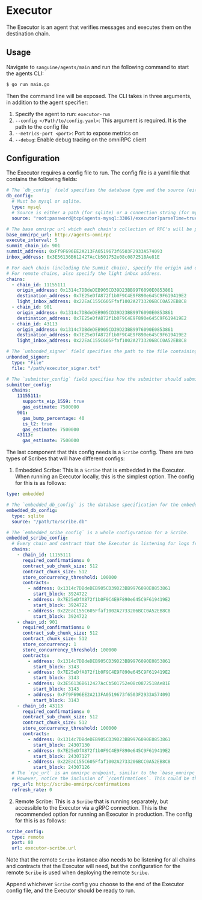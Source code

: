 # Executor

The Executor is an agent that verifies messages and executes them on the destination chain.

## Usage

Navigate to `sanguine/agents/main` and run the following command to start the agents CLI:

```bash
$ go run main.go
```
Then the command line will be exposed. The CLI takes in three arguments, in addition to the agent specifier:
1. Specify the agent to run: `executor-run`
2. `--config </Path/to/config.yaml>`: This argument is required. It is the path to the config file
3. `--metrics-port <port>`: Port to expose metrics on
4. `--debug`: Enable debug tracing on the omniRPC client

## Configuration

The Executor requires a config file to run. The config file is a yaml file that contains the following fields:

```yaml
# The `db_config` field specifies the database type and the source (either a path or a connection string).
db_config:
  # Must be mysql or sqlite.
  type: mysql
  # Source is either a path (for sqlite) or a connection string (for mysql).
  source: "root:password@tcp(agents-mysql:3306)/executor?parseTime=true"

# The base omnirpc url which each chain's collection of RPC's will be proxied through.
base_omnirpc_url: http://agents-omnirpc
execute_interval: 5
summit_chain_id: 901
summit_address: 0xFf9F696EE2A213FA0519673f6503F2933A574093
inbox_address: 0x3E56136B612427AcCb501752e08c0872518Ae81E

# For each chain (including the Summit chain), specify the origin and destination addresses.
# For remote chains, also specify the light inbox address.
chains:
  - chain_id: 11155111
    origin_address: 0x1314c7DBdeDEB905CD39D23BB9976090E0853861
    destination_address: 0x7E25eDfA872f1b0F9C4E9F890e645C9F619419E2
    light_inbox_address: 0x22EaC155C605Ffaf1002A2733206BCC0A52EB8C8
  - chain_id: 901
    origin_address: 0x1314c7DBdeDEB905CD39D23BB9976090E0853861
    destination_address: 0x7E25eDfA872f1b0F9C4E9F890e645C9F619419E2
  - chain_id: 43113
    origin_address: 0x1314c7DBdeDEB905CD39D23BB9976090E0853861
    destination_address: 0x7E25eDfA872f1b0F9C4E9F890e645C9F619419E2
    light_inbox_address: 0x22EaC155C605Ffaf1002A2733206BCC0A52EB8C8

# The `unbonded_signer` field specifies the path to the file containing the private key of the signer
unbonded_signer:
  type: "File"
  file: "/path/executor_signer.txt"

# The `submitter_config` field specifies how the submitter should submit messages to the chains.
submitter_config:
  chains:
    11155111:
      supports_eip_1559: true
      gas_estimate: 7500000
    901:
      gas_bump_percentage: 40
      is_l2: true
      gas_estimate: 7500000
    43113:
      gas_estimate: 7500000
```

The last component that this config needs is a `Scribe` config. There are two types of Scribes that will have different configs:
1. Embedded Scribe: This is a `Scribe` that is embedded in the Executor. When running an Executor locally, this is the simplest option. The config for this is as follows:
```yaml
type: embedded

# The `embedded_db_config` is the database specification for the embedded Scribe.
embedded_db_config:
  type: sqlite
  source: "/path/to/scribe.db"

# The `embedded_scibe_config` is a whole configuration for a Scribe.
embedded_scribe_config:
  # Every chain and contract that the Executor is listening for logs from must be specified here.
  chains:
    - chain_id: 11155111
      required_confirmations: 0
      contract_sub_chunk_size: 512
      contract_chunk_size: 512
      store_concurrency_threshold: 100000
      contracts:
        - address: 0x1314c7DBdeDEB905CD39D23BB9976090E0853861
          start_block: 3924722
        - address: 0x7E25eDfA872f1b0F9C4E9F890e645C9F619419E2
          start_block: 3924722
        - address: 0x22EaC155C605Ffaf1002A2733206BCC0A52EB8C8
          start_block: 3924722
    - chain_id: 901
      required_confirmations: 0
      contract_sub_chunk_size: 512
      contract_chunk_size: 512
      store_concurrency: 1
      store_concurrency_threshold: 100000
      contracts:
        - address: 0x1314c7DBdeDEB905CD39D23BB9976090E0853861
          start_block: 3143
        - address: 0x7E25eDfA872f1b0F9C4E9F890e645C9F619419E2
          start_block: 3143
        - address: 0x3E56136B612427AcCb501752e08c0872518Ae81E
          start_block: 3143
        - address: 0xFf9F696EE2A213FA0519673f6503F2933A574093
          start_block: 3143
    - chain_id: 43113
      required_confirmations: 0
      contract_sub_chunk_size: 512
      contract_chunk_size: 512
      store_concurrency_threshold: 100000
      contracts:
        - address: 0x1314c7DBdeDEB905CD39D23BB9976090E0853861
          start_block: 24307130
        - address: 0x7E25eDfA872f1b0F9C4E9F890e645C9F619419E2
          start_block: 24307127
        - address: 0x22EaC155C605Ffaf1002A2733206BCC0A52EB8C8
          start_block: 24307126
  # The `rpc_url` is an omnirpc endpoint, similar to the `base_omnirpc_url` in the Executor config.
  # However, notice the inclusion of `/confirmations`. This could be the same base url as above with an added `/confirmations` path.
  rpc_url: http://scribe-omnirpc/confirmations
  refresh_rate: 0
```

2. Remote Scribe: This is a `Scribe` that is running separately, but accessible to the Executor via a gRPC connection. This is the recommended option for running an Executor in production. The config for this is as follows:
```yaml
scribe_config:
  type: remote
  port: 80
  url: executor-scribe.url
```
Note that the remote `Scribe` instance also needs to be listening for all chains and contracts that the Executor will need, but the configuration for the remote `Scribe` is used when deploying the remote `Scribe`.

Append whichever `Scribe` config you choose to the end of the Executor config file, and the Executor should be ready to run.
